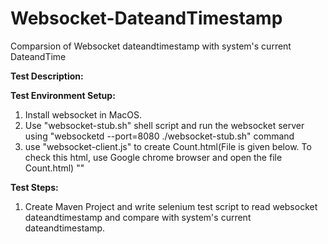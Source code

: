 # Websocket-DateandTimestamp
Comparsion of Websocket dateandtimestamp with system's current DateandTime

**Test Description:**

**Test Environment Setup:**
1) Install websocket in MacOS. 
2) Use "websocket-stub.sh" shell script and run the websocket server using "websocketd --port=8080 ./websocket-stub.sh" command 
3) use "websocket-client.js" to create Count.html(File is given below. To check this html, use Google chrome browser and open the file Count.html)
"<script>
  // helper function: log message to screen
  function log(msg) {
    document.getElementById('log').textContent += msg + '\n';
  }
  // setup websocket with callbacks
  var ws = new WebSocket('ws://localhost:8080/');
  ws.onopen = function() {
    log('CONNECT');
  };
  ws.onclose = function() {
    log('DISCONNECT');
  };
  ws.onmessage = function(event) {
    log('Current time is: ' + event.data);
  };
</script>"
 
**Test Steps:**
1) Create Maven Project and write selenium test script to read websocket dateandtimestamp and compare with system's current dateandtimestamp.

